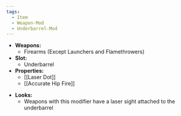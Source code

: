 ```yaml
---
tags:
  - Item
  - Weapon-Mod
  - Underbarrel-Mod
---
```

- **Weapons:**
	- Firearms (Except Launchers and Flamethrowers)
- **Slot:**
	- Underbarrel
- **Properties:**
	- [[Laser Dot]]
	- [[Accurate Hip Fire]]
* **Looks:**
	* Weapons with this modifier have a laser sight attached to the underbarrel